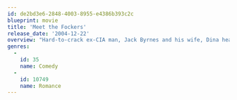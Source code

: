 ```yaml
---
id: de2bd3e6-2848-4003-8955-e4386b393c2c
blueprint: movie
title: 'Meet the Fockers'
release_date: '2004-12-22'
overview: "Hard-to-crack ex-CIA man, Jack Byrnes and his wife, Dina head for the warmer climes of Florida to meet son-in-law-to-be, Greg Focker's parents. Unlike their happily matched offspring, the future in-laws find themselves in a situation of opposites that definitely do not attract."
genres:
  -
    id: 35
    name: Comedy
  -
    id: 10749
    name: Romance
---
```

